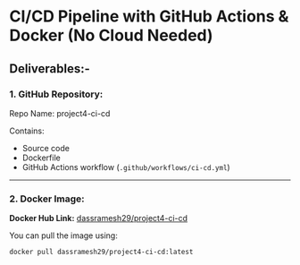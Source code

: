 ﻿# CI/CD Pipeline with GitHub Actions & Docker (No Cloud Needed)

 ##  Deliverables:-

###  1. GitHub Repository:
 Repo Name: project4-ci-cd

Contains:
- Source code
- Dockerfile
- GitHub Actions workflow (`.github/workflows/ci-cd.yml`)

---

###  2. Docker Image:
**Docker Hub Link:** [dassramesh29/project4-ci-cd](https://hub.docker.com/r/dassramesh29/project4-ci-cd)

You can pull the image using:
```bash
docker pull dassramesh29/project4-ci-cd:latest





